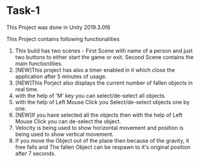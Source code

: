 # Task-1

This Project was done in Unity 2019.3.0f6

This Project contains following functionalities

  1. This build has two scenes - First Scene with name of a person and just two buttons to either start the game or exit. Second Scene contains the main functionlities.
  2. [NEW]This project has also a timer enabled in it which close the application after 5 minutes of usage.
  3. [NEW]This Porject also displays the current number of fallen objects in real time.
  4. with the help of 'M' key you can select/de-select all objects. 
  5. with the help of Left Mouse Click you Select/de-select objects one by one.
  6. [NEW]If you have selected all the objects then with the help of Left Mouse Click you can de-select the object.
  7. Velocity is being used to show horizontal movement and position is being used to show vertical movement.
  8. If you move the Object out of the plane then because of the gravity, it free falls and The fallen Object can be respawn to it's original position after 7 seconds.
